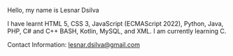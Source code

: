 Hello, my name is Lesnar Dsilva

I have learnt HTML 5, CSS 3, JavaScript (ECMAScript 2022), Python, Java, PHP, C# and C++ BASH, Kotlin, MySQL, and XML. I am currently learning C.

Contact Information:
lesnar.dsilva@gmail.com
